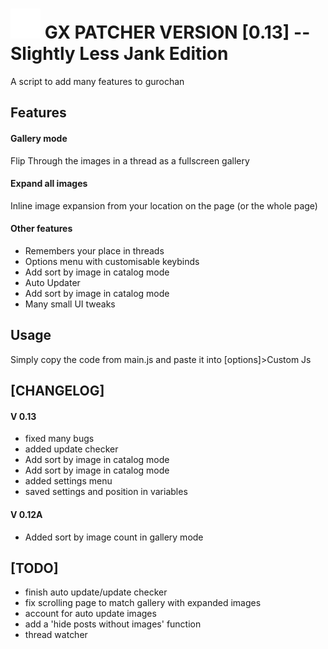 # ![logo](./res/bandaid.svg) GX PATCHER VERSION [0.13] -- Slightly Less Jank Edition 
 
A script to add many features to gurochan

## Features
#### Gallery mode
Flip Through the images in a thread as a fullscreen gallery
#### Expand all images
Inline image expansion from your location on the page (or the whole page)
#### Other features
- Remembers your place in threads
- Options menu with customisable keybinds
- Add sort by image in catalog mode
- Auto Updater
- Add sort by image in catalog mode
- Many small UI tweaks
## Usage
Simply copy the code from main.js and paste it into [options]>Custom Js

 
## [CHANGELOG]
#### V 0.13
 - fixed many bugs
 - added update checker
 - Add sort by image in catalog mode
 - Add sort by image in catalog mode
 - added settings menu
 - saved settings and position in variables
 #### V 0.12A
 - Added sort by image count in gallery mode

## [TODO] 
 - finish auto update/update checker
 - fix scrolling page to match gallery with expanded images
 - account for auto update images
 - add a 'hide posts without images' function
 - thread watcher
